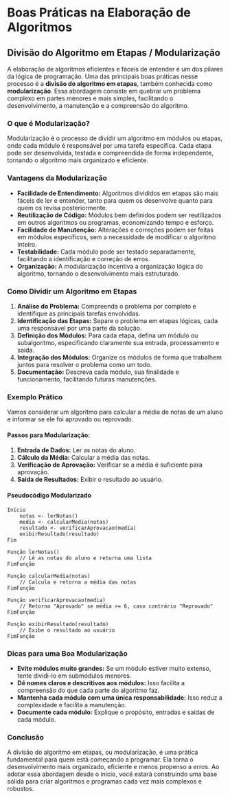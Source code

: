 
# Boas Práticas na Elaboração de Algoritmos

## Divisão do Algoritmo em Etapas / Modularização

A elaboração de algoritmos eficientes e fáceis de entender é um dos pilares da lógica de programação. Uma das principais boas práticas nesse processo é a **divisão do algoritmo em etapas**, também conhecida como **modularização**. Essa abordagem consiste em quebrar um problema complexo em partes menores e mais simples, facilitando o desenvolvimento, a manutenção e a compreensão do algoritmo.

### O que é Modularização?

Modularização é o processo de dividir um algoritmo em módulos ou etapas, onde cada módulo é responsável por uma tarefa específica. Cada etapa pode ser desenvolvida, testada e compreendida de forma independente, tornando o algoritmo mais organizado e eficiente.

### Vantagens da Modularização

- **Facilidade de Entendimento:** Algoritmos divididos em etapas são mais fáceis de ler e entender, tanto para quem os desenvolve quanto para quem os revisa posteriormente.
- **Reutilização de Código:** Módulos bem definidos podem ser reutilizados em outros algoritmos ou programas, economizando tempo e esforço.
- **Facilidade de Manutenção:** Alterações e correções podem ser feitas em módulos específicos, sem a necessidade de modificar o algoritmo inteiro.
- **Testabilidade:** Cada módulo pode ser testado separadamente, facilitando a identificação e correção de erros.
- **Organização:** A modularização incentiva a organização lógica do algoritmo, tornando o desenvolvimento mais estruturado.

### Como Dividir um Algoritmo em Etapas

1. **Análise do Problema:** Compreenda o problema por completo e identifique as principais tarefas envolvidas.
2. **Identificação das Etapas:** Separe o problema em etapas lógicas, cada uma responsável por uma parte da solução.
3. **Definição dos Módulos:** Para cada etapa, defina um módulo ou subalgoritmo, especificando claramente sua entrada, processamento e saída.
4. **Integração dos Módulos:** Organize os módulos de forma que trabalhem juntos para resolver o problema como um todo.
5. **Documentação:** Descreva cada módulo, sua finalidade e funcionamento, facilitando futuras manutenções.

### Exemplo Prático

Vamos considerar um algoritmo para calcular a média de notas de um aluno e informar se ele foi aprovado ou reprovado.

#### Passos para Modularização:

1. **Entrada de Dados:** Ler as notas do aluno.
2. **Cálculo da Média:** Calcular a média das notas.
3. **Verificação de Aprovação:** Verificar se a média é suficiente para aprovação.
4. **Saída de Resultados:** Exibir o resultado ao usuário.

#### Pseudocódigo Modularizado

```pseudocode
Início
    notas <- lerNotas()
    media <- calcularMedia(notas)
    resultado <- verificarAprovacao(media)
    exibirResultado(resultado)
Fim

Função lerNotas()
    // Lê as notas do aluno e retorna uma lista
FimFunção

Função calcularMedia(notas)
    // Calcula e retorna a média das notas
FimFunção

Função verificarAprovacao(media)
    // Retorna "Aprovado" se média >= 6, caso contrário "Reprovado"
FimFunção

Função exibirResultado(resultado)
    // Exibe o resultado ao usuário
FimFunção
```

### Dicas para uma Boa Modularização

- **Evite módulos muito grandes:** Se um módulo estiver muito extenso, tente dividi-lo em submódulos menores.
- **Dê nomes claros e descritivos aos módulos:** Isso facilita a compreensão do que cada parte do algoritmo faz.
- **Mantenha cada módulo com uma única responsabilidade:** Isso reduz a complexidade e facilita a manutenção.
- **Documente cada módulo:** Explique o propósito, entradas e saídas de cada módulo.

### Conclusão

A divisão do algoritmo em etapas, ou modularização, é uma prática fundamental para quem está começando a programar. Ela torna o desenvolvimento mais organizado, eficiente e menos propenso a erros. Ao adotar essa abordagem desde o início, você estará construindo uma base sólida para criar algoritmos e programas cada vez mais complexos e robustos.
```
